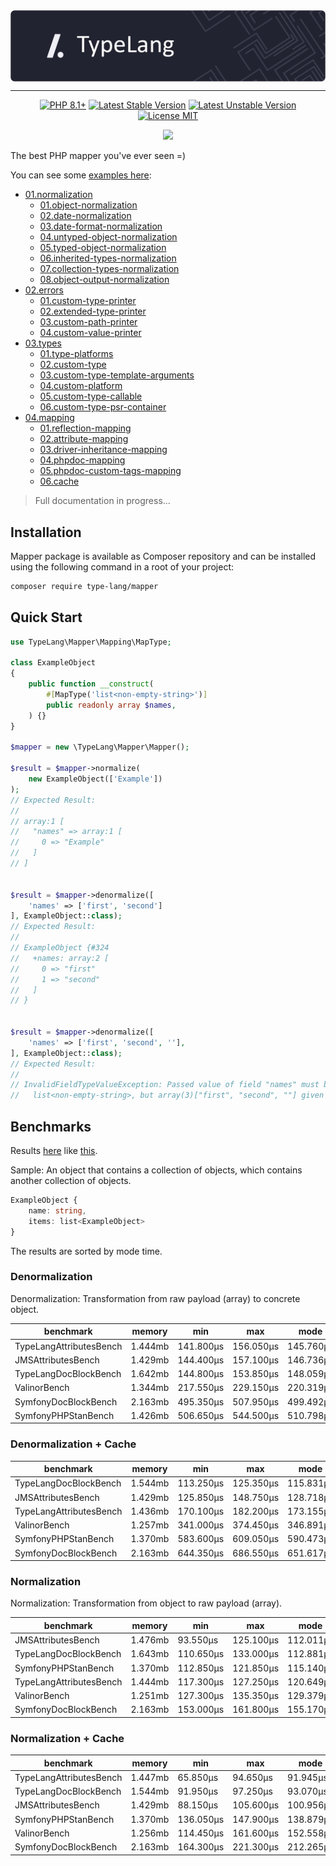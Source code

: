 <a href="https://github.com/php-type-language" target="_blank">
    <img align="center" src="https://github.com/php-type-language/.github/blob/master/assets/dark.png?raw=true">
</a>

---

<p align="center">
    <a href="https://packagist.org/packages/type-lang/mapper"><img src="https://poser.pugx.org/type-lang/mapper/require/php?style=for-the-badge" alt="PHP 8.1+"></a>
    <a href="https://packagist.org/packages/type-lang/mapper"><img src="https://poser.pugx.org/type-lang/mapper/version?style=for-the-badge" alt="Latest Stable Version"></a>
    <a href="https://packagist.org/packages/type-lang/mapper"><img src="https://poser.pugx.org/type-lang/mapper/v/unstable?style=for-the-badge" alt="Latest Unstable Version"></a>
    <a href="https://raw.githubusercontent.com/php-type-language/mapper/blob/master/LICENSE"><img src="https://poser.pugx.org/type-lang/mapper/license?style=for-the-badge" alt="License MIT"></a>
</p>
<p align="center">
    <a href="https://github.com/php-type-language/mapper/actions"><img src="https://github.com/php-type-language/mapper/workflows/tests/badge.svg"></a>
</p>

The best PHP mapper you've ever seen =)

You can see some [examples here](/example):

- [01.normalization](/example/01.normalization)
    - [01.object-normalization](/example/01.normalization/01.object-normalization.php)
    - [02.date-normalization](/example/01.normalization/02.date-normalization.php)
    - [03.date-format-normalization](/example/01.normalization/03.date-format-normalization.php)
    - [04.untyped-object-normalization](/example/01.normalization/04.untyped-object-normalization.php)
    - [05.typed-object-normalization](/example/01.normalization/05.typed-object-normalization.php)
    - [06.inherited-types-normalization](/example/01.normalization/06.inherited-types-normalization.php)
    - [07.collection-types-normalization](/example/01.normalization/07.collection-types-normalization.php)
    - [08.object-output-normalization](/example/01.normalization/08.object-output-normalization.php)
- [02.errors](/example/02.errors)
    - [01.custom-type-printer](/example/02.errors/01.custom-type-printer.php)
    - [02.extended-type-printer](/example/02.errors/02.extended-type-printer.php)
    - [03.custom-path-printer](/example/02.errors/03.custom-value-printer.php)
    - [04.custom-value-printer](/example/02.errors/04.custom-path-printer.php)
- [03.types](/example/03.types)
    - [01.type-platforms](/example/03.types/01.type-platforms.php)
    - [02.custom-type](/example/03.types/02.custom-type.php)
    - [03.custom-type-template-arguments](/example/03.types/03.custom-type-template-arguments.php)
    - [04.custom-platform](/example/03.types/04.custom-platform.php)
    - [05.custom-type-callable](/example/03.types/05.custom-type-callable.php)
    - [06.custom-type-psr-container](/example/03.types/06.custom-type-psr-container.php)
- [04.mapping](/example/04.mapping)
    - [01.reflection-mapping](/example/04.mapping/01.reflection-mapping.php)
    - [02.attribute-mapping](/example/04.mapping/02.attribute-mapping.php)
    - [03.driver-inheritance-mapping](/example/04.mapping/03.driver-inheritance-mapping.php)
    - [04.phpdoc-mapping](/example/04.mapping/04.phpdoc-mapping.php)
    - [05.phpdoc-custom-tags-mapping](/example/04.mapping/05.phpdoc-custom-tags-mapping.php)
    - [06.cache](/example/04.mapping/06.cache.php)

> Full documentation in progress...

## Installation

Mapper package is available as Composer repository and can be installed
using the following command in a root of your project:

```sh
composer require type-lang/mapper
```

## Quick Start

```php
use TypeLang\Mapper\Mapping\MapType;

class ExampleObject
{
    public function __construct(
        #[MapType('list<non-empty-string>')]
        public readonly array $names,
    ) {}
}

$mapper = new \TypeLang\Mapper\Mapper();

$result = $mapper->normalize(
    new ExampleObject(['Example'])
);
// Expected Result:
//
// array:1 [
//   "names" => array:1 [
//     0 => "Example"
//   ]
// ]


$result = $mapper->denormalize([
    'names' => ['first', 'second']
], ExampleObject::class);
// Expected Result:
//
// ExampleObject {#324
//   +names: array:2 [
//     0 => "first"
//     1 => "second"
//   ]
// }


$result = $mapper->denormalize([
    'names' => ['first', 'second', ''],
], ExampleObject::class);
// Expected Result:
//
// InvalidFieldTypeValueException: Passed value of field "names" must be of type
//   list<non-empty-string>, but array(3)["first", "second", ""] given at $.names[2]
```

## Benchmarks

Results [here](https://github.com/php-type-language/mapper/actions/workflows/bench.yml)
like [this](https://github.com/php-type-language/mapper/actions/runs/11924690471/job/33235475673#step:6:10).

Sample: An object that contains a collection of objects, which contains
another collection of objects.

```typescript
ExampleObject {
    name: string,
    items: list<ExampleObject>
}
```

The results are sorted by mode time.

### Denormalization

Denormalization: Transformation from raw payload (array) to concrete object.

| benchmark               | memory  | min       | max       | mode      | rstdev |
|-------------------------|---------|-----------|-----------|-----------|--------|
| TypeLangAttributesBench | 1.444mb | 141.800μs | 156.050μs | 145.760μs | ±2.13% |
| JMSAttributesBench      | 1.429mb | 144.400μs | 157.100μs | 146.736μs | ±2.12% |
| TypeLangDocBlockBench   | 1.642mb | 144.800μs | 153.850μs | 148.059μs | ±1.29% |
| ValinorBench            | 1.344mb | 217.550μs | 229.150μs | 220.319μs | ±1.41% |
| SymfonyDocBlockBench    | 2.163mb | 495.350μs | 507.950μs | 499.492μs | ±0.72% |
| SymfonyPHPStanBench     | 1.426mb | 506.650μs | 544.500μs | 510.798μs | ±1.53% |

### Denormalization + Cache

| benchmark               | memory  | min       | max       | mode      | rstdev |
|-------------------------|---------|-----------|-----------|-----------|--------|
| TypeLangDocBlockBench   | 1.544mb | 113.250μs | 125.350μs | 115.831μs | ±2.64% |
| JMSAttributesBench      | 1.429mb | 125.850μs | 148.750μs | 128.718μs | ±3.68% |
| TypeLangAttributesBench | 1.436mb | 170.100μs | 182.200μs | 173.155μs | ±1.70% |
| ValinorBench            | 1.257mb | 341.000μs | 374.450μs | 346.891μs | ±1.94% |
| SymfonyPHPStanBench     | 1.370mb | 583.600μs | 609.050μs | 590.473μs | ±0.88% |
| SymfonyDocBlockBench    | 2.163mb | 644.350μs | 686.550μs | 651.617μs | ±1.32% |

### Normalization

Normalization: Transformation from object to raw payload (array).

| benchmark               | memory  | min       | max       | mode      | rstdev |
|-------------------------|---------|-----------|-----------|-----------|--------|
| JMSAttributesBench      | 1.476mb | 93.550μs  | 125.100μs | 112.011μs | ±9.21% |
| TypeLangDocBlockBench   | 1.643mb | 110.650μs | 133.000μs | 112.881μs | ±4.25% |
| SymfonyPHPStanBench     | 1.370mb | 112.850μs | 121.850μs | 115.140μs | ±1.89% |
| TypeLangAttributesBench | 1.444mb | 117.300μs | 127.250μs | 120.649μs | ±2.43% |
| ValinorBench            | 1.251mb | 127.300μs | 135.350μs | 129.379μs | ±1.72% |
| SymfonyDocBlockBench    | 2.163mb | 153.000μs | 161.800μs | 155.170μs | ±1.39% |

### Normalization + Cache

| benchmark               | memory  | min       | max       | mode      | rstdev |
|-------------------------|---------|-----------|-----------|-----------|--------|
| TypeLangAttributesBench | 1.447mb | 65.850μs  | 94.650μs  | 91.945μs  | ±6.51% |
| TypeLangDocBlockBench   | 1.544mb | 91.950μs  | 97.250μs  | 93.070μs  | ±1.49% |
| JMSAttributesBench      | 1.429mb | 88.150μs  | 105.600μs | 100.956μs | ±3.31% |
| SymfonyPHPStanBench     | 1.370mb | 136.050μs | 147.900μs | 138.879μs | ±1.96% |
| ValinorBench            | 1.256mb | 114.450μs | 161.600μs | 152.558μs | ±5.88% |
| SymfonyDocBlockBench    | 2.163mb | 164.300μs | 221.300μs | 212.265μs | ±5.18% |
